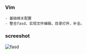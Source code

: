 ### Vim
    - 基础相关配置
    - 整合fasd，实现文件编辑，目录打开，补全。

### screeshot
  ![fasd](https://raw.githubusercontent.com/bstaint/dotfiles/master/.themes/screenshot.gif)
